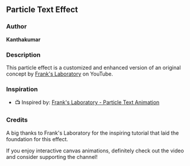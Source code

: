 ## Particle Text Effect

### Author
**Kanthakumar**

### Description
This particle effect is a customized and enhanced version of an original concept by [Frank's Laboratory](https://www.youtube.com/@Frankslaboratory) on YouTube.

### Inspiration
- 📺 Inspired by: [Frank's Laboratory - Particle Text Animation](https://www.youtube.com/watch?v=2F2t1RJoGt8)

### Credits
A big thanks to Frank's Laboratory for the inspiring tutorial that laid the foundation for this effect.

If you enjoy interactive canvas animations, definitely check out the video and consider supporting the channel!

